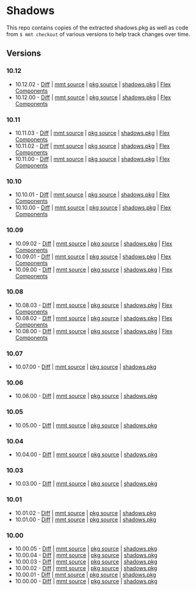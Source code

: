 # Shadows

This repo contains copies of the extracted shadows.pkg as well as code from `$ mmt checkout` of various versions to help track changes over time.

## Versions

### 10.12

* 10.12.02 -  [Diff](https://github.com/mivaecommerce/shadows/compare/10.12.00...10.12.02) | [mmt source](https://github.com/mivaecommerce/shadows/tree/10.12.02/mmt) | [pkg source](https://github.com/mivaecommerce/shadows/tree/10.12.02/pkg/shadows) | [shadows.pkg](https://github.com/mivaecommerce/shadows/raw/10.12.02/pkg/shadows.pkg) | [Flex Components](https://github.com/mivaecommerce/shadows/tree/10.12.02/flex-components)
* 10.12.00 -  [Diff](https://github.com/mivaecommerce/shadows/compare/10.11.03...10.12.00) | [mmt source](https://github.com/mivaecommerce/shadows/tree/10.12.00/mmt) | [pkg source](https://github.com/mivaecommerce/shadows/tree/10.12.00/pkg/shadows) | [shadows.pkg](https://github.com/mivaecommerce/shadows/raw/10.12.00/pkg/shadows.pkg) | [Flex Components](https://github.com/mivaecommerce/shadows/tree/10.12.00/flex-components)

### 10.11

* 10.11.03 -  [Diff](https://github.com/mivaecommerce/shadows/compare/10.11.02...10.11.03) | [mmt source](https://github.com/mivaecommerce/shadows/tree/10.11.03/mmt) | [pkg source](https://github.com/mivaecommerce/shadows/tree/10.11.03/pkg/shadows) | [shadows.pkg](https://github.com/mivaecommerce/shadows/raw/10.11.03/pkg/shadows.pkg) | [Flex Components](https://github.com/mivaecommerce/shadows/tree/10.11.03/flex-components)
* 10.11.02 -  [Diff](https://github.com/mivaecommerce/shadows/compare/10.11.00...10.11.02) | [mmt source](https://github.com/mivaecommerce/shadows/tree/10.11.02/mmt) | [pkg source](https://github.com/mivaecommerce/shadows/tree/10.11.02/pkg/shadows) | [shadows.pkg](https://github.com/mivaecommerce/shadows/raw/10.11.02/pkg/shadows.pkg) | [Flex Components](https://github.com/mivaecommerce/shadows/tree/10.11.02/flex-components)
* 10.11.00 -  [Diff](https://github.com/mivaecommerce/shadows/compare/10.10.01...10.11.00) | [mmt source](https://github.com/mivaecommerce/shadows/tree/10.11.00/mmt) | [pkg source](https://github.com/mivaecommerce/shadows/tree/10.11.00/pkg/shadows) | [shadows.pkg](https://github.com/mivaecommerce/shadows/raw/10.11.00/pkg/shadows.pkg) | [Flex Components](https://github.com/mivaecommerce/shadows/tree/10.11.00/flex-components)

### 10.10

* 10.10.01 -  [Diff](https://github.com/mivaecommerce/shadows/compare/10.10.00...10.10.01) | [mmt source](https://github.com/mivaecommerce/shadows/tree/10.10.01/mmt) | [pkg source](https://github.com/mivaecommerce/shadows/tree/10.10.01/pkg/shadows) | [shadows.pkg](https://github.com/mivaecommerce/shadows/raw/10.10.01/pkg/shadows.pkg) | [Flex Components](https://github.com/mivaecommerce/shadows/tree/10.10.01/flex-components)
* 10.10.00 -  [Diff](https://github.com/mivaecommerce/shadows/compare/10.09.02...10.10.00) | [mmt source](https://github.com/mivaecommerce/shadows/tree/10.10.00/mmt) | [pkg source](https://github.com/mivaecommerce/shadows/tree/10.10.00/pkg/shadows) | [shadows.pkg](https://github.com/mivaecommerce/shadows/raw/10.10.00/pkg/shadows.pkg) | [Flex Components](https://github.com/mivaecommerce/shadows/tree/10.10.00/flex-components)

### 10.09

* 10.09.02 -  [Diff](https://github.com/mivaecommerce/shadows/compare/10.09.01...10.09.02) | [mmt source](https://github.com/mivaecommerce/shadows/tree/10.09.02/mmt) | [pkg source](https://github.com/mivaecommerce/shadows/tree/10.09.02/pkg/shadows) | [shadows.pkg](https://github.com/mivaecommerce/shadows/raw/10.09.02/pkg/shadows.pkg) | [Flex Components](https://github.com/mivaecommerce/shadows/tree/10.09.02/flex-components)
* 10.09.01 -  [Diff](https://github.com/mivaecommerce/shadows/compare/10.09.00...10.09.01) | [mmt source](https://github.com/mivaecommerce/shadows/tree/10.09.01/mmt) | [pkg source](https://github.com/mivaecommerce/shadows/tree/10.09.01/pkg/shadows) | [shadows.pkg](https://github.com/mivaecommerce/shadows/raw/10.09.01/pkg/shadows.pkg) | [Flex Components](https://github.com/mivaecommerce/shadows/tree/10.09.01/flex-components)
* 10.09.00 -  [Diff](https://github.com/mivaecommerce/shadows/compare/10.08.03...10.09.00) | [mmt source](https://github.com/mivaecommerce/shadows/tree/10.09.00/mmt) | [pkg source](https://github.com/mivaecommerce/shadows/tree/10.09.00/pkg/shadows) | [shadows.pkg](https://github.com/mivaecommerce/shadows/raw/10.09.00/pkg/shadows.pkg) | [Flex Components](https://github.com/mivaecommerce/shadows/tree/10.09.00/flex-components)

### 10.08

* 10.08.03 -  [Diff](https://github.com/mivaecommerce/shadows/compare/10.08.02...10.08.03) | [mmt source](https://github.com/mivaecommerce/shadows/tree/10.08.03/mmt) | [pkg source](https://github.com/mivaecommerce/shadows/tree/10.08.03/pkg/shadows) | [shadows.pkg](https://github.com/mivaecommerce/shadows/raw/10.08.03/pkg/shadows.pkg) | [Flex Components](https://github.com/mivaecommerce/shadows/tree/10.08.03/flex-components)
* 10.08.02 -  [Diff](https://github.com/mivaecommerce/shadows/compare/10.08.00-flex-components...10.08.02) | [mmt source](https://github.com/mivaecommerce/shadows/tree/10.08.02/mmt) | [pkg source](https://github.com/mivaecommerce/shadows/tree/10.08.02/pkg/shadows) | [shadows.pkg](https://github.com/mivaecommerce/shadows/raw/10.08.02/pkg/shadows.pkg) | [Flex Components](https://github.com/mivaecommerce/shadows/tree/10.08.02/flex-components)
* 10.08.00 -  [Diff](https://github.com/mivaecommerce/shadows/compare/10.07.00...10.08.00) | [mmt source](https://github.com/mivaecommerce/shadows/tree/10.08.00/mmt) | [pkg source](https://github.com/mivaecommerce/shadows/tree/10.08.00/pkg/shadows) | [shadows.pkg](https://github.com/mivaecommerce/shadows/raw/10.08.00/pkg/shadows.pkg) | [Flex Components](https://github.com/mivaecommerce/shadows/tree/10.08.00-flex-components/flex-components)

### 10.07

* 10.07.00 -  [Diff](https://github.com/mivaecommerce/shadows/compare/10.06.00...10.07.00) | [mmt source](https://github.com/mivaecommerce/shadows/tree/10.07.00/mmt) | [pkg source](https://github.com/mivaecommerce/shadows/tree/10.07.00/pkg/shadows) | [shadows.pkg](https://github.com/mivaecommerce/shadows/raw/10.07.00/pkg/shadows.pkg)

### 10.06

* 10.06.00 -  [Diff](https://github.com/mivaecommerce/shadows/compare/10.05.00...10.06.00) | [mmt source](https://github.com/mivaecommerce/shadows/tree/10.06.00/mmt) | [pkg source](https://github.com/mivaecommerce/shadows/tree/10.06.00/pkg/shadows) | [shadows.pkg](https://github.com/mivaecommerce/shadows/raw/10.06.00/pkg/shadows.pkg)

### 10.05

* 10.05.00 -  [Diff](https://github.com/mivaecommerce/shadows/compare/10.04.00...10.05.00) | [mmt source](https://github.com/mivaecommerce/shadows/tree/10.05.00/mmt) | [pkg source](https://github.com/mivaecommerce/shadows/tree/10.05.00/pkg/shadows) | [shadows.pkg](https://github.com/mivaecommerce/shadows/raw/10.05.00/pkg/shadows.pkg)

### 10.04

* 10.04.00 -  [Diff](https://github.com/mivaecommerce/shadows/compare/10.03.00...10.04.00) | [mmt source](https://github.com/mivaecommerce/shadows/tree/10.04.00/mmt) | [pkg source](https://github.com/mivaecommerce/shadows/tree/10.04.00/pkg/shadows) | [shadows.pkg](https://github.com/mivaecommerce/shadows/raw/10.04.00/pkg/shadows.pkg)

### 10.03

* 10.03.00 -  [Diff](https://github.com/mivaecommerce/shadows/compare/10.01.02...10.03.00) | [mmt source](https://github.com/mivaecommerce/shadows/tree/10.03.00/mmt) | [pkg source](https://github.com/mivaecommerce/shadows/tree/10.03.00/pkg/shadows) | [shadows.pkg](https://github.com/mivaecommerce/shadows/raw/10.03.00/pkg/shadows.pkg)

### 10.01

* 10.01.02 -  [Diff](https://github.com/mivaecommerce/shadows/compare/10.01.00...10.01.02) | [mmt source](https://github.com/mivaecommerce/shadows/tree/10.01.02/mmt) | [pkg source](https://github.com/mivaecommerce/shadows/tree/10.01.02/pkg/shadows) | [shadows.pkg](https://github.com/mivaecommerce/shadows/raw/10.01.02/pkg/shadows.pkg)
* 10.01.00 -  [Diff](https://github.com/mivaecommerce/shadows/compare/10.00.05...10.01.00) | [mmt source](https://github.com/mivaecommerce/shadows/tree/10.01.00/mmt) | [pkg source](https://github.com/mivaecommerce/shadows/tree/10.01.00/pkg/shadows) | [shadows.pkg](https://github.com/mivaecommerce/shadows/raw/10.01.00/pkg/shadows.pkg)

### 10.00

* 10.00.05 -  [Diff](https://github.com/mivaecommerce/shadows/compare/10.00.04...10.00.05) | [mmt source](https://github.com/mivaecommerce/shadows/tree/10.00.05/mmt) | [pkg source](https://github.com/mivaecommerce/shadows/tree/10.00.05/pkg/shadows) | [shadows.pkg](https://github.com/mivaecommerce/shadows/raw/10.00.05/pkg/shadows.pkg)
* 10.00.04 -  [Diff](https://github.com/mivaecommerce/shadows/compare/10.00.03...10.00.04) | [mmt source](https://github.com/mivaecommerce/shadows/tree/10.00.04/mmt) | [pkg source](https://github.com/mivaecommerce/shadows/tree/10.00.04/pkg/shadows) | [shadows.pkg](https://github.com/mivaecommerce/shadows/raw/10.00.04/pkg/shadows.pkg)
* 10.00.03 -  [Diff](https://github.com/mivaecommerce/shadows/compare/10.00.02...10.00.03) | [mmt source](https://github.com/mivaecommerce/shadows/tree/10.00.03/mmt) | [pkg source](https://github.com/mivaecommerce/shadows/tree/10.00.03/pkg/shadows) | [shadows.pkg](https://github.com/mivaecommerce/shadows/raw/10.00.03/pkg/shadows.pkg)
* 10.00.02 -  [Diff](https://github.com/mivaecommerce/shadows/compare/10.00.01...10.00.02) | [mmt source](https://github.com/mivaecommerce/shadows/tree/10.00.02/mmt) | [pkg source](https://github.com/mivaecommerce/shadows/tree/10.00.02/pkg/shadows) | [shadows.pkg](https://github.com/mivaecommerce/shadows/raw/10.00.02/pkg/shadows.pkg)
* 10.00.01 -  [Diff](https://github.com/mivaecommerce/shadows/compare/10.00.00...10.00.01) | [mmt source](https://github.com/mivaecommerce/shadows/tree/10.00.01/mmt) | [pkg source](https://github.com/mivaecommerce/shadows/tree/10.00.01/pkg/shadows) | [shadows.pkg](https://github.com/mivaecommerce/shadows/raw/10.00.01/pkg/shadows.pkg)
* 10.00.00 -  [Diff](https://github.com/mivaecommerce/shadows/compare/initial...10.00.00) | [mmt source](https://github.com/mivaecommerce/shadows/tree/10.00.00/mmt) | [pkg source](https://github.com/mivaecommerce/shadows/tree/10.00.00/pkg/shadows) | [shadows.pkg](https://github.com/mivaecommerce/shadows/raw/10.00.00/pkg/shadows.pkg)
